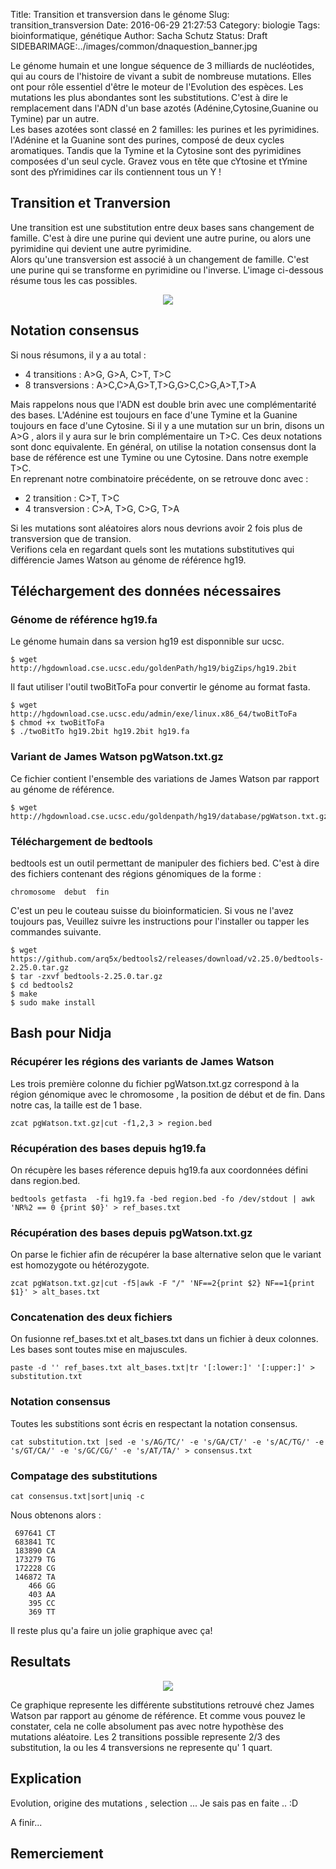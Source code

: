Title: Transition et transversion dans le génome
Slug: transition_transversion
Date: 2016-06-29 21:27:53
Category: biologie
Tags: bioinformatique, génétique
Author: Sacha Schutz
Status: Draft
SIDEBARIMAGE:../images/common/dnaquestion_banner.jpg

Le génome humain et une longue séquence de 3 milliards de nucléotides, qui au cours de l'histoire de vivant a subit de nombreuse mutations. Elles ont pour rôle essentiel d'être le moteur de l'Evolution des espèces. 
Les mutations les plus abondantes sont les substitutions. C'est à dire le remplacement dans l'ADN d'un base azotés (Adénine,Cytosine,Guanine ou Tymine) par un autre.  
Les bases azotées sont classé en 2 familles: les purines et les pyrimidines. 
l'Adénine et la Guanine sont des purines, composé de deux cycles aromatiques. Tandis que la Tymine et la Cytosine sont des pyrimidines composées d'un seul cycle. Gravez vous en tête que cYtosine et tYmine sont des pYrimidines car ils contiennent tous un Y ! 

## Transition et Tranversion 
Une transition est une substitution entre deux bases sans changement de famille. C'est à dire une purine qui devient une autre purine, ou alors une pyrimidine qui devient une autre pyrimidine.    
Alors qu'une transversion est associé à un changement de famille. C'est une purine qui se transforme en pyrimidine ou l'inverse. 
L'image ci-dessous résume tous les cas possibles. 

<p align="center">
    <img src="../images/post17/transition_transversion.png">
</p>

## Notation consensus
Si nous résumons, il y a au total : 

* 4 transitions   : A>G, G>A, C>T, T>C
* 8 transversions : A>C,C>A,G>T,T>G,G>C,C>G,A>T,T>A 

Mais rappelons nous que l'ADN est double brin avec une complémentarité des bases. L'Adénine est toujours en face d'une Tymine et la Guanine toujours en face d'une Cytosine. Si il y a une mutation sur un brin, disons un A>G , alors il y aura sur le brin complémentaire un T>C. Ces deux notations sont donc equivalente. En général, on utilise la notation consensus dont la base de référence est une Tymine ou une Cytosine. Dans notre exemple T>C.  
En reprenant notre combinatoire précédente, on se retrouve donc avec : 

* 2 transition   : C>T, T>C 
* 4 transversion : C>A, T>G, C>G, T>A 

Si les mutations sont aléatoires alors nous devrions avoir 2 fois plus de transversion que de transion.   
Verifions cela en regardant quels sont les mutations substitutives qui différencie James Watson au génome de référence hg19. 

## Téléchargement des données nécessaires
### Génome de référence hg19.fa 
Le génome humain dans sa version hg19 est disponnible sur ucsc. 

    $ wget http://hgdownload.cse.ucsc.edu/goldenPath/hg19/bigZips/hg19.2bit

Il faut utiliser l'outil twoBitToFa pour convertir le génome au format fasta. 

    $ wget http://hgdownload.cse.ucsc.edu/admin/exe/linux.x86_64/twoBitToFa
    $ chmod +x twoBitToFa
    $ ./twoBitTo hg19.2bit hg19.2bit hg19.fa 

### Variant de James Watson pgWatson.txt.gz
Ce fichier contient l'ensemble des variations de James Watson par rapport au génome de référence. 

    $ wget http://hgdownload.cse.ucsc.edu/goldenpath/hg19/database/pgWatson.txt.gz


### Téléchargement de bedtools 
bedtools est un outil permettant de manipuler des fichiers bed. C'est à dire des fichiers contenant des régions génomiques de la forme : 

    chromosome  debut  fin 

C'est un peu le couteau suisse du bioinformaticien. Si vous ne l'avez toujours pas, Veuillez suivre les instructions pour l'installer ou tapper les commandes suivante. 

    $ wget https://github.com/arq5x/bedtools2/releases/download/v2.25.0/bedtools-2.25.0.tar.gz
    $ tar -zxvf bedtools-2.25.0.tar.gz
    $ cd bedtools2
    $ make
    $ sudo make install


## Bash pour Nidja 
### Récupérer les régions des variants de James Watson 
Les trois première colonne du fichier pgWatson.txt.gz correspond à la région génomique avec le chromosome , la position de début et de fin. Dans notre cas, la taille est de 1 base. 

    zcat pgWatson.txt.gz|cut -f1,2,3 > region.bed

### Récupération des bases depuis hg19.fa 
On récupère les bases réference depuis hg19.fa aux coordonnées défini dans region.bed. 

    bedtools getfasta  -fi hg19.fa -bed region.bed -fo /dev/stdout | awk 'NR%2 == 0 {print $0}' > ref_bases.txt

### Récupération des bases depuis pgWatson.txt.gz
On parse le fichier afin de récupérer la base alternative selon que le variant est homozygote ou hétérozygote. 

    zcat pgWatson.txt.gz|cut -f5|awk -F "/" 'NF==2{print $2} NF==1{print $1}' > alt_bases.txt 

### Concatenation des deux fichiers 
On fusionne ref_bases.txt et alt_bases.txt dans un fichier à deux colonnes. Les bases sont toutes mise en majuscules. 

    paste -d '' ref_bases.txt alt_bases.txt|tr '[:lower:]' '[:upper:]' > substitution.txt  

### Notation consensus 
Toutes les substitions sont écris en respectant la notation consensus. 

    cat substitution.txt |sed -e 's/AG/TC/' -e 's/GA/CT/' -e 's/AC/TG/' -e 's/GT/CA/' -e 's/GC/CG/' -e 's/AT/TA/' > consensus.txt


### Compatage des substitutions 

    cat consensus.txt|sort|uniq -c 

Nous obtenons alors : 

     697641 CT
     683841 TC
     183890 CA
     173279 TG
     172228 CG
     146872 TA
        466 GG
        403 AA
        395 CC
        369 TT


Il reste plus qu'a faire un jolie graphique avec ça!

## Resultats

<p align="center">
    <img src="../images/post17/chart.jpg">
</p>

Ce graphique represente les différente substitutions retrouvé chez James Watson par rapport au génome de référence. Et comme vous pouvez le constater, cela ne colle absolument pas avec notre hypothèse des mutations aléatoire. Les 2 transitions possible represente 2/3 des substitution, la ou les 4 transversions ne represente qu' 1 quart. 

## Explication 
Evolution, origine des mutations , selection ... 
Je sais pas en faite .. :D 

A finir...




## Remerciement 



